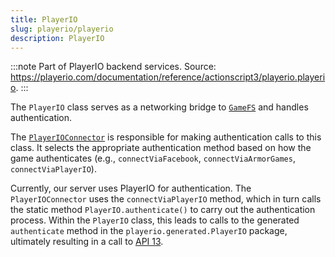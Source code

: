```yaml
---
title: PlayerIO
slug: playerio/playerio
description: PlayerIO
---
```


:::note
Part of PlayerIO backend services. Source: https://playerio.com/documentation/reference/actionscript3/playerio.playerio.
:::

The `PlayerIO` class serves as a networking bridge to [`GameFS`](/playerio/gamefs) and handles authentication.

The [`PlayerIOConnector`](/thelaststand.app/network/playerioconnector) is responsible for making authentication calls to this class. It selects the appropriate authentication method based on how the game authenticates (e.g., `connectViaFacebook`, `connectViaArmorGames`, `connectViaPlayerIO`).

Currently, our server uses PlayerIO for authentication. The `PlayerIOConnector` uses the `connectViaPlayerIO` method, which in turn calls the static method `PlayerIO.authenticate()` to carry out the authentication process. Within the `PlayerIO` class, this leads to calls to the generated `authenticate` method in the `playerio.generated.PlayerIO` package, ultimately resulting in a call to [API 13](/glossary#api-13).
